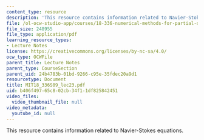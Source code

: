 ```yaml
---
content_type: resource
description: 'This resource contains information related to Navier-Stokes equations. '
file: /ol-ocw-studio-app/courses/18-336-numerical-methods-for-partial-differential-equations-spring-2009/b406f49765c802cb34f11df825842451_MIT18_336S09_lec23.pdf
file_size: 248955
file_type: application/pdf
learning_resource_types:
- Lecture Notes
license: https://creativecommons.org/licenses/by-nc-sa/4.0/
ocw_type: OCWFile
parent_title: Lecture Notes
parent_type: CourseSection
parent_uid: 24b4783b-01bd-9266-c95e-35fdec20a9d1
resourcetype: Document
title: MIT18_336S09_lec23.pdf
uid: b406f497-65c8-02cb-34f1-1df825842451
video_files:
  video_thumbnail_file: null
video_metadata:
  youtube_id: null
---
```

This resource contains information related to Navier-Stokes equations. 